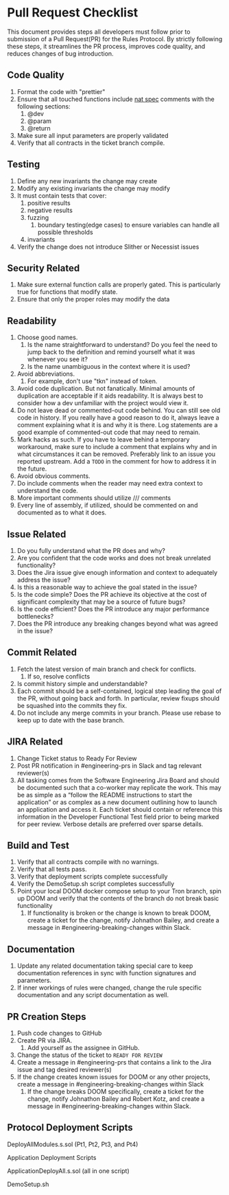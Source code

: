 # Pull Request Checklist


This document provides steps all developers must follow prior to submission of a Pull Request(PR) for the Rules Protocol. By strictly following these steps, it streamlines the PR process, improves code quality, and reduces changes of bug introduction.


## Code Quality
1. Format the code with "prettier"
2. Ensure that all touched functions include [nat spec](https://docs.soliditylang.org/en/develop/natspec-format.html) comments with the following sections:
	1. @dev
	2. @param
	3. @return
3. Make sure all input parameters are properly validated
4. Verify that all contracts in the ticket branch compile. 

## Testing

1. Define any new invariants the change may create
2. Modify any existing invariants the change may modify
3. It must contain tests that cover:
	1. positive results
	2. negative results
	3. fuzzing
      	1. boundary testing(edge cases) to ensure variables can handle all possible thresholds
	4. invariants 
4. Verify the change does not introduce Slither or Necessist issues
 
## Security Related

1. Make sure external function calls are properly gated. This is particularly true for functions that modify state.
2. Ensure that only the proper roles may modify the data

## Readability

1. Choose good names.
   1. Is the name straightforward to understand? Do you feel the need to jump back to the definition and remind yourself what it was whenever you see it?
   2. Is the name unambiguous in the context where it is used?
2. Avoid abbreviations.
   1. For example, don't use "tkn" instead of token.
3. Avoid code duplication. But not fanatically. Minimal amounts of duplication are acceptable if it aids readability. It is always best to consider how a dev unfamiliar with the project would view it.
4. Do not leave dead or commented-out code behind. You can still see old code in history. If you really have a good reason to do it, always leave a comment explaining what it is and why it is there. Log statements are a good example of commented-out code that may need to remain.
5. Mark hacks as such. If you have to leave behind a temporary workaround, make sure to include a comment that explains why and in what circumstances it can be removed. Preferably link to an issue you reported upstream. Add a `TODO` in the comment for how to address it in the future.
6. Avoid obvious comments.
7. Do include comments when the reader may need extra context to understand the code.
8.  More important comments should utilize /// comments
9.  Every line of assembly, if utilized, should be commented on and documented as to what it does.

## Issue Related

1. Do you fully understand what the PR does and why?
2. Are you confident that the code works and does not break unrelated functionality?
3. Does the Jira issue give enough information and context to adequately address the issue?
4. Is this a reasonable way to achieve the goal stated in the issue?
5. Is the code simple? Does the PR achieve its objective at the cost of significant complexity that may be a source of future bugs?
6. Is the code efficient? Does the PR introduce any major performance bottlenecks?
7. Does the PR introduce any breaking changes beyond what was agreed in the issue?

## Commit Related

1. Fetch the latest version of main branch and check for conflicts.
	1. If so, resolve conflicts
2. Is commit history simple and understandable?
3. Each commit should be a self-contained, logical step leading the goal of the PR, without going back and forth. In particular, review fixups should be squashed into the commits they fix.
4. Do not include any merge commits in your branch. Please use rebase to keep up to date with the base branch.

## JIRA Related

1. Change Ticket status to Ready For Review
2. Post PR notification in #engineering-prs in Slack and tag relevant reviewer(s)
3. All tasking comes from the Software Engineering Jira Board and should be documented such that a co-worker may replicate the work. This may be as simple as a “follow the README instructions to start the application” or as complex as a new document outlining how to launch an application and access it. Each ticket should contain or reference this information in the Developer Functional Test field prior to being marked for peer review. Verbose details are preferred over sparse details.

## Build and Test

1. Verify that all contracts compile with no warnings.
2. Verify that all tests pass.
3. Verify that deployment scripts complete successfully
4. Verify the DemoSetup.sh script completes successfully
5. Point your local DOOM docker compose setup to your Tron branch, spin up DOOM and verify that the contents of the branch do not break basic functionality 
	1. If functionality is broken or the change is known to break DOOM, create a ticket for the change, notify Johnathon Bailey, and create a message in #engineering-breaking-changes within Slack.

## Documentation

1. Update any related documentation taking special care to keep documentation references in sync with function signatures and parameters.
2. If inner workings of rules were changed, change the rule specific documentation and any script documentation as well.
	
## PR Creation Steps
1. Push code changes to GitHub
2. Create PR via JIRA. 
   1. Add yourself as the assignee in GitHub.
3. Change the status of the ticket to `READY FOR REVIEW`
4. Create a message in #engineering-prs that contains a link to the Jira issue and tag desired reviewer(s)
5. If the change creates known issues for DOOM or any other projects, create a message in #engineering-breaking-changes within Slack
   1. If the change breaks DOOM specifically, create a ticket for the change, notify Johnathon Bailey and Robert Kotz, and create a message in #engineering-breaking-changes within Slack.

## Protocol Deployment Scripts

DeployAllModules.s.sol (Pt1, Pt2, Pt3, and Pt4)

Application Deployment Scripts

ApplicationDeployAll.s.sol (all in one script)

DemoSetup.sh

